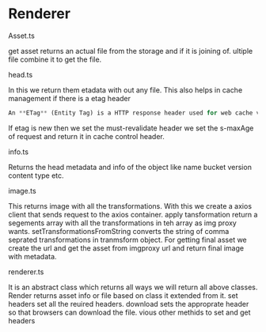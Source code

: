 # Renderer

Asset.ts

get asset returns an actual file from the storage and if it is joining of. ultiple file combine it to get the file.

head.ts

In this we return them etadata with out any file. This also helps in cache management if there is a etag header 

```jsx
An **ETag** (Entity Tag) is a HTTP response header used for web cache validation. It's a unique identifier assigned to a specific version of a resource. Think of it as a "fingerprint" for web content.
```

If etag is new then we set the must-revalidate header we set the s-maxAge of request and return it in cache control header.

info.ts

Returns the head metadata and info of the object like name bucket version content type etc.

image.ts

This returns image with all the transformations. With this we create a axios client that sends request to the axios container. apply tansformation return a segements array with all the transformations in teh array as img proxy wants. setTransformationsFromString converts the string of comma seprated transformations in tranmsform object. For getting final asset we create the url and get the asset from imgproxy url and return final image with metadata.

renderer.ts

It is an abstract class which returns all ways we will return all above classes. Render returns asset info or file based on class it extended from it. set headers set all the reuired headers. download sets the approprate header so that browsers can download the file. vious other methids to set and get headers